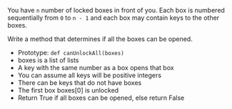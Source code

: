 You have `n` number of locked boxes in front of you. Each box is numbered sequentially from `0` to `n - 1` and each box may contain keys to the other boxes.

Write a method that determines if all the boxes can be opened.

* Prototype: `def canUnlockAll(boxes)`
* boxes is a list of lists
* A key with the same number as a box opens that box
* You can assume all keys will be positive integers
* There can be keys that do not have boxes
* The first box boxes[0] is unlocked
* Return True if all boxes can be opened, else return False